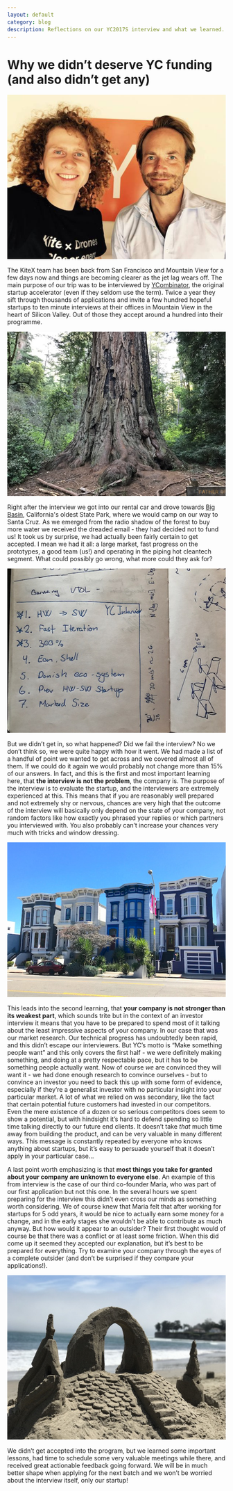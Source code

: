 ```yaml
---
layout: default
category: blog
description: Reflections on our YC2017S interview and what we learned.
---
```


# Why we didn’t deserve YC funding (and also didn’t get any)

![KiteX at YC](/images/YC-team-at-yc.jpg)

The KiteX team has been back from San Francisco and Mountain View for a few days now and things are becoming clearer as the jet lag wears off. The main purpose of our trip was to be interviewed by [YCombinator](https://ycombinator.com), the original startup accelerator (even if they seldom use the term). Twice a year they sift through thousands of applications and invite a few hundred hopeful startups to ten minute interviews at their offices in Mountain View in the heart of Silicon Valley. Out of those they accept around a hundred into their programme.

![Father of the Forest](/images/YC-redwood.jpg)

Right after the interview we got into our rental car and drove towards [Big Basin](https://en.wikipedia.org/wiki/Big_Basin_Redwoods_State_Park), California's oldest State Park, where we would camp on our way to Santa Cruz. As we emerged from the radio shadow of the forest to buy more water we received the dreaded email - they had decided not to fund us! It took us by surprise, we had actually been fairly certain to get accepted. I mean we had it all: a large market, fast progress on the prototypes, a good team (us!) and operating in the piping hot cleantech segment. What could possibly go wrong, what more could they ask for?

![Most of our points were covered](/images/YC-interview-notes.jpg)

But we didn’t get in, so what happened? Did we fail the interview? No we don’t think so, we were quite happy with how it went. We had made a list of a handful of point we wanted to get across and we covered almost all of them. If we could do it again we would probably not change more than 15% of our answers. In fact, and this is the first and most important learning here, that **the interview is not the problem**, the company is. The purpose of the interview is to evaluate the startup, and the interviewers are extremely experienced at this. This means that if you are reasonably well prepared and not extremely shy or nervous, chances are very high that the outcome of the interview will basically only depend on the state of your company, not random factors like how exactly you phrased your replies or which partners you interviewed with. You also probably can’t increase your chances very much with tricks and window dressing.

![San Francisco Financial District](/images/YC-the-mission.jpg)

This leads into the second learning, that **your company is not stronger than its weakest part**, which sounds trite but in the context of an investor interview it means that you have to be prepared to spend most of it talking about the least impressive aspects of your company. In our case that was our market research. Our technical progress has undoubtedly been rapid, and this didn’t escape our interviewers. But YC’s motto is “Make something people want” and this only covers the first half - we were definitely making something, and doing at a pretty respectable pace, but it has to be something people actually want. Now of course _we_ are convinced they will want it - we had done enough research to convince ourselves - but to convince an investor you need to back this up with some form of evidence, especially if they’re a generalist investor with no particular insight into your particular market. A lot of what we relied on was secondary, like the fact that certain potential future customers had invested in our competitors. Even the mere existence of a dozen or so serious competitors does seem to show a potential, but with hindsight it’s hard to defend spending so little time talking directly to our future end clients. It doesn’t take _that_ much time away from building the product, and can be very valuable in many different ways. This message is constantly repeated by everyone who knows anything about startups, but it’s easy to persuade yourself that it doesn’t apply in your particular case…

A last point worth emphasizing is that **most things you take for granted about your company are unknown to everyone else**. An example of this from interview is the case of our third co-founder Maria, who was part of our first application but not this one. In the several hours we spent preparing for the interview this didn’t even cross our minds as something worth considering. We of course knew that Maria felt that after working for startups for 5 odd years, it would be nice to actually earn some money for a change, and in the early stages she wouldn’t be able to contribute as much anyway. But how would it appear to an outsider? Their first thought would of course be that there was a conflict or at least some friction. When this did come up it seemed they accepted our explanation, but it’s best to be prepared for everything. Try to examine your company through the eyes of a complete outsider (and don’t be surprised if they compare your applications!).

![Santa Cruz](/images/YC-sand-castle.jpg)

We didn’t get accepted into the program, but we learned some important lessons, had time to schedule some very valuable meetings while there, and received great actionable feedback going forward. We will be in much better shape when applying for the next batch and we won’t be worried about the interview itself, only our startup!
